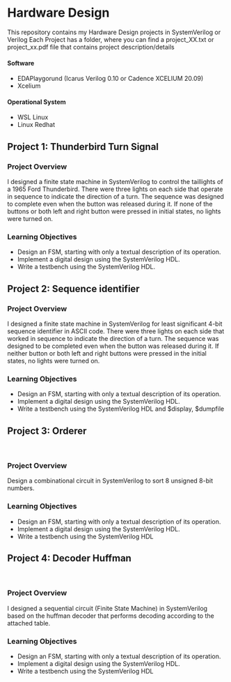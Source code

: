 # Hardware Design
This repository contains my Hardware Design projects in SystemVerilog or Verilog
Each Project has a folder, where you can find a project_XX.txt or project_xx.pdf file that contains project description/details

#### Software
* EDAPlaygorund (Icarus Verilog 0.10 or Cadence XCELIUM 20.09)
* Xcelium 

#### Operational System
* WSL Linux 
* Linux Redhat

## Project 1: Thunderbird Turn Signal

### Project Overview

I designed a finite state machine in SystemVerilog to control the taillights of a 1965 Ford Thunderbird. There were three lights on each side that operate in sequence to indicate the direction of a turn. The sequence was designed to complete even when the button was released during it. If none of the buttons or both left and right button were pressed in initial states, no lights were turned on.

### Learning Objectives
* Design an FSM, starting with only a textual description of its operation.
* Implement a digital design using the SystemVerilog HDL.
* Write a testbench using the SystemVerilog HDL.

## Project 2: Sequence identifier

### Project Overview

I designed a finite state machine in SystemVerilog for least significant 4-bit sequence identifier in ASCII code. There were three lights on each side that worked in sequence to indicate the direction of a turn. The sequence was designed to be completed even when the button was released during it. If neither button or both left and right buttons were pressed in the initial states, no lights were turned on.

### Learning Objectives
* Design an FSM, starting with only a textual description of its operation.
* Implement a digital design using the SystemVerilog HDL.
* Write a testbench using the SystemVerilog HDL and $display, $dumpfile

## Project 3: Orderer
​
### Project Overview

Design a combinational circuit in SystemVerilog to sort 8 unsigned 8-bit numbers.

### Learning Objectives
* Design an FSM, starting with only a textual description of its operation.
* Implement a digital design using the SystemVerilog HDL.
* Write a testbench using the SystemVerilog HDL

## Project 4: Decoder Huffman 
​
### Project Overview

I designed a sequential circuit (Finite State Machine) in SystemVerilog based on the huffman decoder that performs decoding according to the attached table.

### Learning Objectives
* Design an FSM, starting with only a textual description of its operation.
* Implement a digital design using the SystemVerilog HDL.
* Write a testbench using the SystemVerilog HDL
